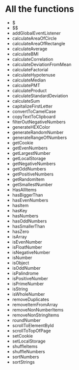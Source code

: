 # All the functions

- $
- $$
- addGlobalEventListener
- calculateAreaOfCircle
- calculateAreaOfRectangle
- calculateAverage
- calculateBMI
- calculateCorrelation
- calculateDeviationFromMean
- calculateFactorial
- calculateHypotenuse
- calculateMedian
- calculatePMT
- calculateProduct
- calculateStandardDeviation
- calculateSum
- capitalizeFirstLetter
- convertToCamelCase
- copyTextToClipboard
- filterOutNegativeNumbers
- generateHEXColor
- generateRandomNumber
- generateRangeOfNumbers
- getCookie
- getEvenNumbers
- getLargestNumber
- getLocalStorage
- getNegativeNumbers
- getOddNumbers
- getPositiveNumbers
- getRandomItem
- getSmallestNumber
- HasAllItems
- hasBiggerThan
- hasEvenNumbers
- hasItem
- hasKey
- hasNumbers
- hasOddNumbers
- hasSmallerThan
- hasZero
- isArray
- isEvenNumber
- isFloatNumber
- isNegativeNumber
- isNumber
- isObject
- isOddNumber
- isPalindrome
- isPositiveNumber
- isPrimeNumber
- isString
- isWholeNumber
- removeDuplicates
- removeItemFromArray
- removeNonNumberItems
- removeNonStringItems
- roundNumber
- scrollToElementById
- scrollToTopOfPage
- setCookie
- setLocalStorage
- shuffleItems
- shuffleNumbers
- sortNumbers
- sortStrings
